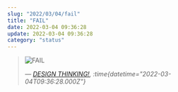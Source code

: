 ```yaml
---
slug: "2022/03/04/fail"
title: "FAIL"
date: 2022-03-04 09:36:28
update: 2022-03-04 09:36:28
category: "status"
---
```


> ![FAIL](/images/post/2022/2022-03-04-09-36-28-fail.png)
>
> <cite>&mdash; [DESIGN THINKING!](https://www.designthinking.lol/comics/fail), :time{datetime="2022-03-04T09:36:28.000Z"}</cite>
